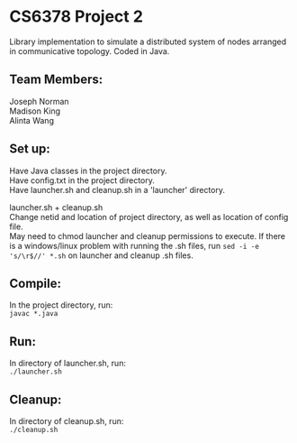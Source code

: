 # CS6378 Project 2
Library implementation to simulate a distributed system of nodes arranged in communicative topology. Coded in Java.

Team Members:
-------------  
Joseph Norman  
Madison King  
Alinta Wang  


Set up:  
-------  
Have Java classes in the project directory.  
Have config.txt in the project directory.  
Have launcher.sh and cleanup.sh in a 'launcher' directory.  

launcher.sh + cleanup.sh  
Change netid and location of project directory, as well as location of config file.  
May need to chmod launcher and cleanup permissions to execute.
If there is a windows/linux problem with running the .sh files, run `sed -i -e 's/\r$//' *.sh` on launcher and cleanup .sh files.


Compile:  
--------  
In the project directory, run:  
`javac *.java`


Run:  
----  
In directory of launcher.sh, run:  
`./launcher.sh`  


Cleanup:  
--------  
In directory of cleanup.sh, run:  
`./cleanup.sh`